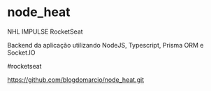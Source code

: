 # node_heat
NHL IMPULSE RocketSeat 

Backend da aplicação utilizando NodeJS, Typescript, Prisma ORM  e Socket.IO 

#rocketseat 

https://github.com/blogdomarcio/node_heat.git



